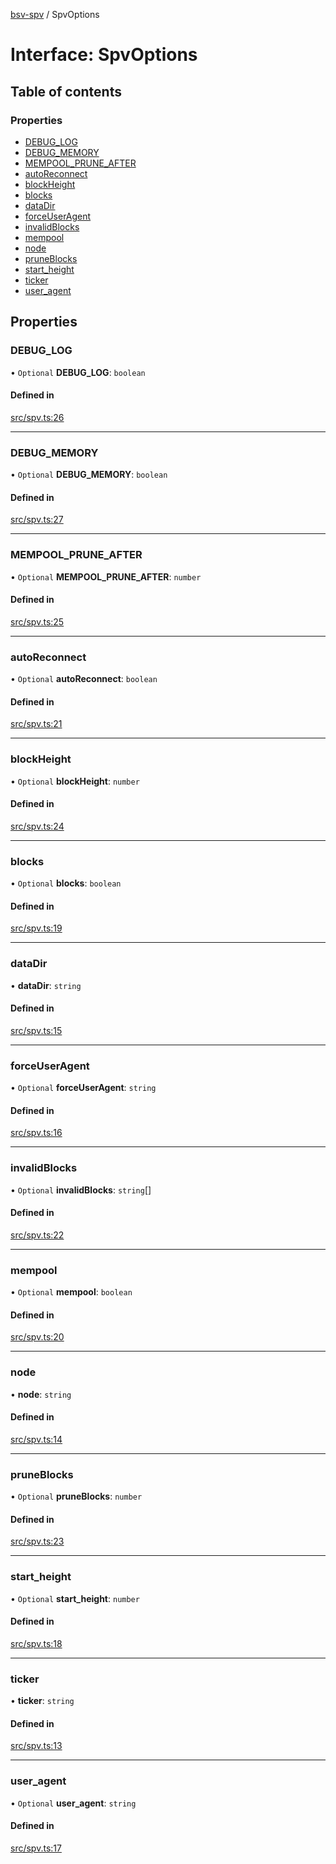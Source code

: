 [bsv-spv](../README.md) / SpvOptions

# Interface: SpvOptions

## Table of contents

### Properties

- [DEBUG\_LOG](SpvOptions.md#debug_log)
- [DEBUG\_MEMORY](SpvOptions.md#debug_memory)
- [MEMPOOL\_PRUNE\_AFTER](SpvOptions.md#mempool_prune_after)
- [autoReconnect](SpvOptions.md#autoreconnect)
- [blockHeight](SpvOptions.md#blockheight)
- [blocks](SpvOptions.md#blocks)
- [dataDir](SpvOptions.md#datadir)
- [forceUserAgent](SpvOptions.md#forceuseragent)
- [invalidBlocks](SpvOptions.md#invalidblocks)
- [mempool](SpvOptions.md#mempool)
- [node](SpvOptions.md#node)
- [pruneBlocks](SpvOptions.md#pruneblocks)
- [start\_height](SpvOptions.md#start_height)
- [ticker](SpvOptions.md#ticker)
- [user\_agent](SpvOptions.md#user_agent)

## Properties

### DEBUG\_LOG

• `Optional` **DEBUG\_LOG**: `boolean`

#### Defined in

[src/spv.ts:26](https://github.com/kevinejohn/bsv-spv/blob/master/src/spv.ts#L26)

___

### DEBUG\_MEMORY

• `Optional` **DEBUG\_MEMORY**: `boolean`

#### Defined in

[src/spv.ts:27](https://github.com/kevinejohn/bsv-spv/blob/master/src/spv.ts#L27)

___

### MEMPOOL\_PRUNE\_AFTER

• `Optional` **MEMPOOL\_PRUNE\_AFTER**: `number`

#### Defined in

[src/spv.ts:25](https://github.com/kevinejohn/bsv-spv/blob/master/src/spv.ts#L25)

___

### autoReconnect

• `Optional` **autoReconnect**: `boolean`

#### Defined in

[src/spv.ts:21](https://github.com/kevinejohn/bsv-spv/blob/master/src/spv.ts#L21)

___

### blockHeight

• `Optional` **blockHeight**: `number`

#### Defined in

[src/spv.ts:24](https://github.com/kevinejohn/bsv-spv/blob/master/src/spv.ts#L24)

___

### blocks

• `Optional` **blocks**: `boolean`

#### Defined in

[src/spv.ts:19](https://github.com/kevinejohn/bsv-spv/blob/master/src/spv.ts#L19)

___

### dataDir

• **dataDir**: `string`

#### Defined in

[src/spv.ts:15](https://github.com/kevinejohn/bsv-spv/blob/master/src/spv.ts#L15)

___

### forceUserAgent

• `Optional` **forceUserAgent**: `string`

#### Defined in

[src/spv.ts:16](https://github.com/kevinejohn/bsv-spv/blob/master/src/spv.ts#L16)

___

### invalidBlocks

• `Optional` **invalidBlocks**: `string`[]

#### Defined in

[src/spv.ts:22](https://github.com/kevinejohn/bsv-spv/blob/master/src/spv.ts#L22)

___

### mempool

• `Optional` **mempool**: `boolean`

#### Defined in

[src/spv.ts:20](https://github.com/kevinejohn/bsv-spv/blob/master/src/spv.ts#L20)

___

### node

• **node**: `string`

#### Defined in

[src/spv.ts:14](https://github.com/kevinejohn/bsv-spv/blob/master/src/spv.ts#L14)

___

### pruneBlocks

• `Optional` **pruneBlocks**: `number`

#### Defined in

[src/spv.ts:23](https://github.com/kevinejohn/bsv-spv/blob/master/src/spv.ts#L23)

___

### start\_height

• `Optional` **start\_height**: `number`

#### Defined in

[src/spv.ts:18](https://github.com/kevinejohn/bsv-spv/blob/master/src/spv.ts#L18)

___

### ticker

• **ticker**: `string`

#### Defined in

[src/spv.ts:13](https://github.com/kevinejohn/bsv-spv/blob/master/src/spv.ts#L13)

___

### user\_agent

• `Optional` **user\_agent**: `string`

#### Defined in

[src/spv.ts:17](https://github.com/kevinejohn/bsv-spv/blob/master/src/spv.ts#L17)
